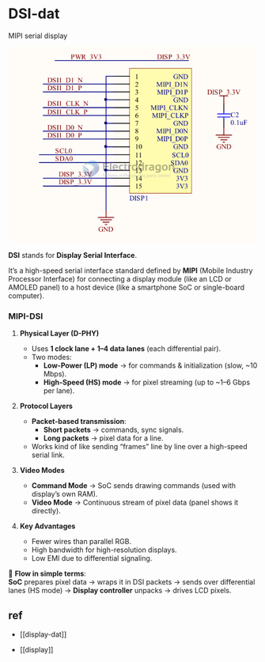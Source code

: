 
# DSI-dat 

MIPI serial display

![](2023-11-30-15-49-17.png)



**DSI** stands for **Display Serial Interface**.  

It’s a high-speed serial interface standard defined by **MIPI** (Mobile Industry Processor Interface) for connecting a display module (like an LCD or AMOLED panel) to a host device (like a smartphone SoC or single-board computer).




### MIPI-DSI  

1. **Physical Layer (D-PHY)**
   - Uses **1 clock lane + 1–4 data lanes** (each differential pair).
   - Two modes:
     - **Low-Power (LP) mode** → for commands & initialization (slow, ~10 Mbps).
     - **High-Speed (HS) mode** → for pixel streaming (up to ~1–6 Gbps per lane).

2. **Protocol Layers**
   - **Packet-based transmission**:
     - **Short packets** → commands, sync signals.
     - **Long packets** → pixel data for a line.
   - Works kind of like sending “frames” line by line over a high-speed serial link.

3. **Video Modes**
   - **Command Mode** → SoC sends drawing commands (used with display’s own RAM).
   - **Video Mode** → Continuous stream of pixel data (panel shows it directly).

4. **Key Advantages**
   - Fewer wires than parallel RGB.
   - High bandwidth for high-resolution displays.
   - Low EMI due to differential signaling.

📌 **Flow in simple terms**:  
**SoC** prepares pixel data → wraps it in DSI packets → sends over differential lanes (HS mode) → **Display controller** unpacks → drives LCD pixels.



## ref 

- [[display-dat]]

- [[display]]